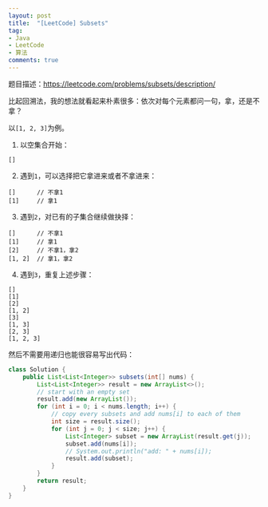 ```yaml
---
layout: post
title:  "[LeetCode] Subsets"
tag:
- Java
- LeetCode
- 算法
comments: true
---
```


题目描述：<https://leetcode.com/problems/subsets/description/>

比起回溯法，我的想法就看起来朴素很多：依次对每个元素都问一句，拿，还是不拿？

以`[1, 2, 3]`为例。

1. 以空集合开始：
```
[]
```
2. 遇到`1`，可以选择把它拿进来或者不拿进来：
```
[]      // 不拿1
[1]     // 拿1
```
3. 遇到`2`，对已有的子集合继续做抉择：
```
[]      // 不拿1
[1]     // 拿1
[2]     // 不拿1，拿2
[1, 2]  // 拿1，拿2
```
4. 遇到`3`，重复上述步骤：
```
[]
[1]
[2]
[1, 2]
[3]
[1, 3]
[2, 3]
[1, 2, 3]
```

然后不需要用递归也能很容易写出代码：
```java
class Solution {
    public List<List<Integer>> subsets(int[] nums) {
        List<List<Integer>> result = new ArrayList<>();
        // start with an empty set
        result.add(new ArrayList());
        for (int i = 0; i < nums.length; i++) {
            // copy every subsets and add nums[i] to each of them
            int size = result.size();
            for (int j = 0; j < size; j++) {
                List<Integer> subset = new ArrayList(result.get(j));
                subset.add(nums[i]);
                // System.out.println("add: " + nums[i]);
                result.add(subset);
            }
        }
        return result;
    }
}
```
